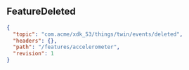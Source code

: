 ## FeatureDeleted

```json
{
  "topic": "com.acme/xdk_53/things/twin/events/deleted",
  "headers": {},
  "path": "/features/accelerometer",
  "revision": 1
}
```
